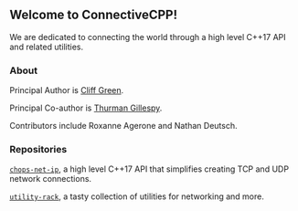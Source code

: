## Welcome to ConnectiveCPP!

We are dedicated to connecting the world through a high level C++17 API and related utilities.

### About

Principal Author is [Cliff Green](https://github.com/cliffg-softwarelibre).

Principal Co-author is [Thurman Gillespy](https://tgill880.github.io).

Contributors include Roxanne Agerone and Nathan Deutsch.

### Repositories

[`chops-net-ip`](https://connectivecpp.github.io/chops-net-ip), a high level C++17 API that simplifies creating TCP and UDP network connections.

[`utility-rack`](https://connectivecpp.github.io/utility-rack), a tasty collection of utilities for networking and more.
